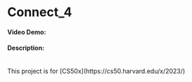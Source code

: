 # Connect_4
#### Video Demo: <URL HERE>

#### Description:
<br>
This project is for [CS50x](https://cs50.harvard.edu/x/2023/)